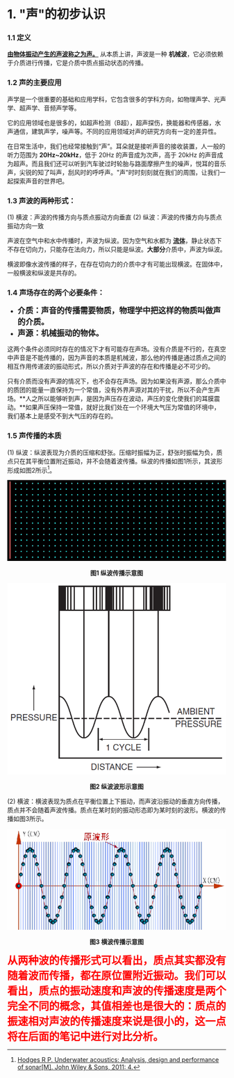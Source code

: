 # 1. "声"的初步认识

### 1.1 定义

**[由物体振动产生的声波称之为声。](https://baike.baidu.com/item/%E5%A3%B0%E9%9F%B3/33686)** 从本质上讲，声波是一种 **机械波**，它必须依赖于介质进行传播，它是介质中质点振动状态的传播。 

### 1.2 声的主要应用

声学是一个很重要的基础和应用学科，它包含很多的学科方向，如物理声学、光声学、超声学、音频声学等。

它的应用领域也是很多的，如超声检测（B超），超声探伤，换能器和传感器，水声通信，建筑声学，噪声等。不同的应用领域对声的研究方向有一定的差异性。

在日常生活中，我们也经常接触到“声”。耳朵就是接听声音的接收装置，人一般的听力范围为 **20Hz~20kHz**，低于 20Hz 的声音成为次声，高于 20kHz 的声音成为超声。而且我们还可以听到汽车驶过时轮胎与路面摩擦产生的噪声，悦耳的音乐声，尖锐的知了叫声，刮风时的呼呼声。"声"时时刻刻就在我们的周围，让我们一起探索声音的世界吧。

### 1.3 声波的两种形式：

(1) 横波：声波的传播方向与质点振动方向垂直
(2) 纵波：声波的传播方向与质点振动方向一致

声波在空气中和水中传播时，声波为纵波。因为空气和水都为 **[流体](https://baike.baidu.com/item/%E6%B5%81%E4%BD%93/1534061?fr=aladdin)**，静止状态下不存在切向力，只能存在法向力，所以只能是纵波。**大部分**介质中，声波为纵波。

横波即像水波传播的样子，在存在切向力的介质中才有可能出现横波。在固体中，一般横波和纵波是共存的。

### 1.4 声场存在的两个必要条件：

- <font size="4">**介质：声音的传播需要物质，物理学中把这样的物质叫做声的介质。**</font>
- <font size="4">**声源：机械振动的物体。**</font>

这两个条件必须同时存在的情况下才有可能存在声场。没有介质是不行的，在真空中声音是不能传播的，因为声音的本质是机械波，那么他的传播是通过质点之间的相互作用传递波的振动形式，所以介质对于声波的存在和传播是必不可少的。

只有介质而没有声源的情况下，也不会存在声场。因为如果没有声源，那么介质中的质团的能量一直保持为一个常值，没有外界声源对其的干扰，所以不会产生声场。**人之所以能够听到声，是因为声压存在波动，声压的变化使我们的耳膜震动。**如果声压保持一常值，就好比我们处在一个环境大气压为常值的环境中，我们基本上是感受不到大气压的存在的。

### 1.5 声传播的本质

(1) 纵波：纵波表现为介质的压缩和舒张。压缩时振幅为正，舒张时振幅为负，质点只在其平衡位置附近振动，并不会随着波传播。纵波的传播如图1所示，其波形形成如图2所示[^1]。

![图1 纵波传播示意图](./resources/Chapter1-声学基础/纵波传播示意图.jpg)

<center><b>图1 纵波传播示意图</b></center>

![图2 纵波波形形成示意图](./resources/Chapter1-声学基础/纵波波形示意图.png)

<center><b>图2 纵波波形示意图</b></center>

(2) 横波：横波表现为质点在平衡位置上下振动，而声波沿振动的垂直方向传播，质点并不会随着声波传播。质点在某时刻的振动形态即为某时刻的波形。横波的传播如图3所示。

![横波传播示意图](./resources/Chapter1-声学基础/横波传播示意图.gif)

<center><b>图3 横波传播示意图</b></center>



<font color="red" size="5">**从两种波的传播形式可以看出，质点其实都没有随着波而传播，都在原位置附近振动。我们可以看出，质点的振动速度和声波的传播速度是两个完全不同的概念，其值相差也是很大的：质点的振速相对声波的传播速度来说是很小的，这一点将在后面的笔记中进行对比分析。**</font>



[^1]:[Hodges R P. Underwater acoustics: Analysis, design and performance of sonar[M]. John Wiley & Sons, 2011: 4.](https://zz.glgoo.top/scholar?q=Hodges+R+P.+Underwater+acoustics%3A+Analysis%2C+design+and+performance+of+sonar%5BM%5D.+John+Wiley+%26+Sons%2C+2011%3A+4.)


